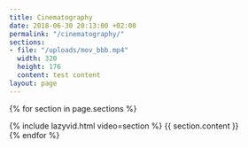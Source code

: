 ```yaml
---
title: Cinematography
date: 2018-06-30 20:13:00 +02:00
permalink: "/cinematography/"
sections:
- file: "/uploads/mov_bbb.mp4"
  width: 320
  height: 176
  content: test content
layout: page
---
```


{% for section in page.sections %}
<section>
    {% include lazyvid.html video=section %}
    {{ section.content }}
</section>
{% endfor %}

